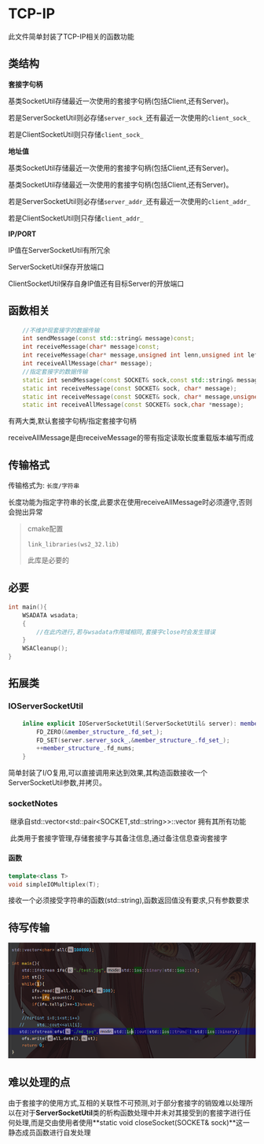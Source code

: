 # TCP-IP

此文件简单封装了TCP-IP相关的函数功能

## 类结构

**套接字句柄**

基类SocketUtil存储最近一次使用的套接字句柄(包括Client,还有Server)。

若是ServerSocketUtil则必存储`server_sock_`还有最近一次使用的`client_sock_`

若是ClientSocketUtil则只存储`client_sock_`

**地址值**

基类SocketUtil存储最近一次使用的套接字句柄(包括Client,还有Server)。

基类SocketUtil存储最近一次使用的套接字句柄(包括Client,还有Server)。

若是ServerSocketUtil则必存储`server_addr_`还有最近一次使用的`client_addr_`

若是ClientSocketUtil则只存储`client_addr_`

**IP/PORT**

IP值在ServerSocketUtil有所冗余

ServerSocketUtil保存开放端口

ClientSocketUtil保存自身IP值还有目标Server的开放端口

## 函数相关

~~~C++
    //不维护现套接字的数据传输
    int sendMessage(const std::string& message)const;
    int receiveMessage(char* message)const;
    int receiveMessage(char* message,unsigned int lenn,unsigned int left)const;
    int receiveAllMessage(char* message);
    //指定套接字的数据传输
    static int sendMessage(const SOCKET& sock,const std::string& message);
    static int receiveMessage(const SOCKET& sock, char* message);
    static int receiveMessage(const SOCKET& sock, char* message,unsigned int lenn, unsigned int left);
    static int receiveAllMessage(const SOCKET& sock,char *message);
~~~

有两大类,默认套接字句柄/指定套接字句柄

receiveAllMessage是由receiveMessage的带有指定读取长度重载版本编写而成

## 传输格式

传输格式为:   `长度/字符串`

长度功能为指定字符串的长度,此要求在使用receiveAllMessage时必须遵守,否则会抛出异常

> cmake配置
>
> ```
> link_libraries(ws2_32.lib)
> ```
>
> 此库是必要的

## 必要

~~~C++
int main(){
    WSADATA wsadata;
    {
        //在此内进行,若与wsadata作用域相同,套接字close时会发生错误
    }
    WSACleanup();
}
~~~

## 拓展类

### IOServerSocketUtil

~~~C++
    inline explicit IOServerSocketUtil(ServerSocketUtil& server): member_structure_(),server_socket_util_(server){
        FD_ZERO(&member_structure_.fd_set_);
        FD_SET(server.server_sock_,&member_structure_.fd_set_);
        ++member_structure_.fd_nums;
    }
~~~

​	简单封装了I/O复用,可以直接调用来达到效果,其构造函数接收一个ServerSocketUtil参数,并拷贝。

### socketNotes

​	继承自std::vector<std::pair<SOCKET,std::string>>::vector 拥有其所有功能

​	此类用于套接字管理,存储套接字与其备注信息,通过备注信息查询套接字

#### 函数

~~~C++
template<class T>
void simpleIOMultiplex(T);
~~~

接收一个必须接受字符串的函数(std::string),函数返回值没有要求,只有参数要求

## 待写传输

![](.\img\传输.png)

## 难以处理的点

​	由于套接字的使用方式,互相的关联性不可预测,对于部分套接字的销毁难以处理所以在对于**ServerSocketUtil**类的析构函数处理中并未对其接受到的套接字进行任何处理,而是交由使用者使用**static void closeSocket(SOCKET& sock)**这一静态成员函数进行自发处理

